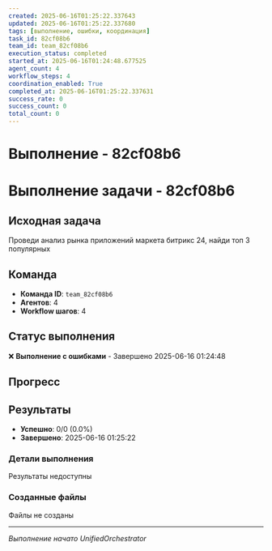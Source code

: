 ```yaml
---
created: 2025-06-16T01:25:22.337643
updated: 2025-06-16T01:25:22.337680
tags: [выполнение, ошибки, координация]
task_id: 82cf08b6
team_id: team_82cf08b6
execution_status: completed
started_at: 2025-06-16T01:24:48.677525
agent_count: 4
workflow_steps: 4
coordination_enabled: True
completed_at: 2025-06-16T01:25:22.337631
success_rate: 0
success_count: 0
total_count: 0
---
```


# Выполнение - 82cf08b6

# Выполнение задачи - 82cf08b6

## Исходная задача
Проведи анализ рынка приложений маркета битрикс 24, найди топ 3 популярных

## Команда
- **Команда ID**: `team_82cf08b6`
- **Агентов**: 4
- **Workflow шагов**: 4

## Статус выполнения

❌ **Выполнение с ошибками** - Завершено 2025-06-16 01:24:48

## Прогресс


## Результаты

- **Успешно**: 0/0 (0.0%)
- **Завершено**: 2025-06-16 01:25:22

### Детали выполнения

Результаты недоступны

### Созданные файлы

Файлы не созданы


---
*Выполнение начато UnifiedOrchestrator*
